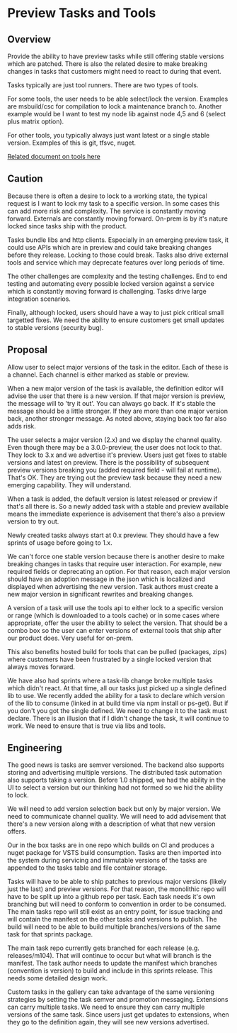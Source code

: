 # Preview Tasks and Tools

## Overview

Provide the ability to have preview tasks while still offering stable versions which are patched.  There is also the related desire to make breaking changes in tasks that customers might need to react to during that event.

Tasks typically are just tool runners.  There are two types of tools.  

For some tools, the user needs to be able select/lock the version.  Examples are msbuild/csc for compilation to lock a maintenance branch to.  Another example would be I want to test my node lib against node 4,5 and 6 (select plus matrix option).

For other tools, you typically always just want latest or a single stable version.  Examples of this is git, tfsvc, nuget.

[Related document on tools here](tools.md)

## Caution

Because there is often a desire to lock to a working state, the typical request is I want to lock my task to a specific version.  In some cases this can add more risk and complexity.  The service is constantly moving forward.  Externals are constantly moving forward.  On-prem is by it's nature locked since tasks ship with the product.  

Tasks bundle libs and http clients.  Especially in an emerging preview task, it could use APIs which are in preview and could take breaking changes before they release.  Locking to those could break.  Tasks also drive external tools and service which may deprecate features over long periods of time.

The other challenges are complexity and the testing challenges.  End to end testing and automating every possible locked version against a service which is constantly moving forward is challenging.  Tasks drive large integration scenarios.

Finally, although locked, users should have a way to just pick critical small targetted fixes.  We need the ability to ensure customers get small updates to stable versions (security bug).

## Proposal

Allow user to select major versions of the task in the editor.  Each of these is a channel.  Each channel is either marked as stable or preview.  

When a new major version of the task is available, the definition editor will advise the user that there is a new version.  If that major version is preview, the message will to 'try it out'.  You can always go back.  If it's stable the message should be a little stronger.  If they are more than one major version back, another stronger message.  As noted above, staying back too far also adds risk.

The user selects a major version (2.x) and we display the channel quality.  Even though there may be a 3.0.0-preview, the user does not lock to that.  They lock to 3.x and we advertise it's preview.  Users just get fixes to stable versions and latest on preview.  There is the possibility of subsequent preview versions breaking you (added required field - will fail at runtime).  That's OK.  They are trying out the preview task because they need a new emerging capability.  They will understand.

When a task is added, the default version is latest released or preview if that's all there is.  So a newly added task with a stable and preview available means the immediate experience is advisement that there's also a preview version to try out.  

Newly created tasks always start at 0.x preview.  They should have a few sprints of usage before going to 1.x.

We can't force one stable version because there is another desire to make breaking changes in tasks that require user interaction.  For example, new required fields or deprecating an option.  For that reason, each major version should have an adoption message in the json which is localized and displayed when advertising the new version.  Task authors must create a new major version in significant rewrites and breaking changes.

A version of a task will use the tools api to either lock to a specific version or range (which is downloaded to a tools cache) or in some cases where appropriate, offer the user the ability to select the version.  That should be a combo box so the user can enter versions of external tools that ship after our product does.  Very useful for on-prem.

This also benefits hosted build for tools that can be pulled (packages, zips) where customers have been frustrated by a single locked version that always moves forward.

We have also had sprints where a task-lib change broke multiple tasks which didn't react.  At that time, all our tasks just picked up a single defined lib to use.  We recently added the ability for a task to declare which version of the lib to consume (linked in at build time via npm install or ps-get).  But if you don't you got the single defined.  We need to change it to the task must declare.  There is an illusion that if I didn't change the task, it will continue to work.  We need to ensure that is true via libs and tools.

## Engineering

The good news is tasks are semver versioned.  The backend also supports storing and advertising multiple versions.  The distributed task automation also supports taking a version.  Before 1.0 shipped, we had the ability in the UI to select a version but our thinking had not formed so we hid the ability to lock.

We will need to add version selection back but only by major version.  We need to communicate channel quality.  We will need to add advisement that there's a new version along with a description of what that new version offers. 

Our in the box tasks are in one repo which builds on CI and produces a nuget package for VSTS build consumption.  Tasks are then imported into the system during servicing and immutable versions of the tasks are appended to the tasks table and file container storage.

Tasks will have to be able to ship patches to previous major versions (likely just the last) and preview versions.  For that reason, the monolithic repo will have to be split up into a github repo per task.  Each task needs it's own branching but will need to conform to convention in order to be consumed.  The main tasks repo will still exist as an entry point, for issue tracking and will contain the manifest on the other tasks and versions to publish.  The build will need to be able to build multiple branches/versions of the same task for that sprints package.

The main task repo currently gets branched for each release (e.g. releases/m104).  That will continue to occur but what will branch is the manifest.  The task author needs to update the manifest which branches (convention is version) to build and include in this sprints release.  This needs some detailed design work.

Custom tasks in the gallery can take advantage of the same versioning strategies by setting the task semver and promotion messaging.  Extensions can carry multiple tasks.  We need to ensure they can carry multiple versions of the same task.  Since users just get updates to extensions, when they go to the definition again, they will see new versions advertised.






